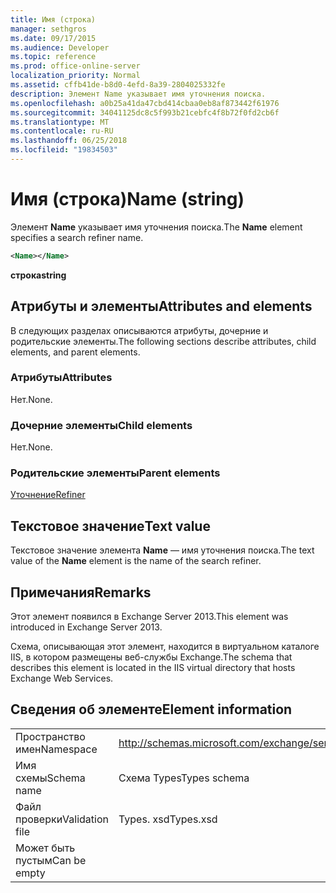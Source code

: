 ```yaml
---
title: Имя (строка)
manager: sethgros
ms.date: 09/17/2015
ms.audience: Developer
ms.topic: reference
ms.prod: office-online-server
localization_priority: Normal
ms.assetid: cffb41de-b8d0-4efd-8a39-2804025332fe
description: Элемент Name указывает имя уточнения поиска.
ms.openlocfilehash: a0b25a41da47cbd414cbaa0eb8af873442f61976
ms.sourcegitcommit: 34041125dc8c5f993b21cebfc4f8b72f0fd2cb6f
ms.translationtype: MT
ms.contentlocale: ru-RU
ms.lasthandoff: 06/25/2018
ms.locfileid: "19834503"
---
```

# <a name="name-string"></a><span data-ttu-id="ac221-103">Имя (строка)</span><span class="sxs-lookup"><span data-stu-id="ac221-103">Name (string)</span></span>

<span data-ttu-id="ac221-104">Элемент **Name** указывает имя уточнения поиска.</span><span class="sxs-lookup"><span data-stu-id="ac221-104">The **Name** element specifies a search refiner name.</span></span> 
  
```XML
<Name></Name>
```

<span data-ttu-id="ac221-105">**строка**</span><span class="sxs-lookup"><span data-stu-id="ac221-105">**string**</span></span>

## <a name="attributes-and-elements"></a><span data-ttu-id="ac221-106">Атрибуты и элементы</span><span class="sxs-lookup"><span data-stu-id="ac221-106">Attributes and elements</span></span>

<span data-ttu-id="ac221-107">В следующих разделах описываются атрибуты, дочерние и родительские элементы.</span><span class="sxs-lookup"><span data-stu-id="ac221-107">The following sections describe attributes, child elements, and parent elements.</span></span>
  
### <a name="attributes"></a><span data-ttu-id="ac221-108">Атрибуты</span><span class="sxs-lookup"><span data-stu-id="ac221-108">Attributes</span></span>

<span data-ttu-id="ac221-109">Нет.</span><span class="sxs-lookup"><span data-stu-id="ac221-109">None.</span></span>
  
### <a name="child-elements"></a><span data-ttu-id="ac221-110">Дочерние элементы</span><span class="sxs-lookup"><span data-stu-id="ac221-110">Child elements</span></span>

<span data-ttu-id="ac221-111">Нет.</span><span class="sxs-lookup"><span data-stu-id="ac221-111">None.</span></span>
  
### <a name="parent-elements"></a><span data-ttu-id="ac221-112">Родительские элементы</span><span class="sxs-lookup"><span data-stu-id="ac221-112">Parent elements</span></span>

[<span data-ttu-id="ac221-113">Уточнение</span><span class="sxs-lookup"><span data-stu-id="ac221-113">Refiner</span></span>](refiner.md)
  
## <a name="text-value"></a><span data-ttu-id="ac221-114">Текстовое значение</span><span class="sxs-lookup"><span data-stu-id="ac221-114">Text value</span></span>

<span data-ttu-id="ac221-115">Текстовое значение элемента **Name** — имя уточнения поиска.</span><span class="sxs-lookup"><span data-stu-id="ac221-115">The text value of the **Name** element is the name of the search refiner.</span></span> 
  
## <a name="remarks"></a><span data-ttu-id="ac221-116">Примечания</span><span class="sxs-lookup"><span data-stu-id="ac221-116">Remarks</span></span>

<span data-ttu-id="ac221-117">Этот элемент появился в Exchange Server 2013.</span><span class="sxs-lookup"><span data-stu-id="ac221-117">This element was introduced in Exchange Server 2013.</span></span>
  
<span data-ttu-id="ac221-118">Схема, описывающая этот элемент, находится в виртуальном каталоге IIS, в котором размещены веб-службы Exchange.</span><span class="sxs-lookup"><span data-stu-id="ac221-118">The schema that describes this element is located in the IIS virtual directory that hosts Exchange Web Services.</span></span>
  
## <a name="element-information"></a><span data-ttu-id="ac221-119">Сведения об элементе</span><span class="sxs-lookup"><span data-stu-id="ac221-119">Element information</span></span>

|||
|:-----|:-----|
|<span data-ttu-id="ac221-120">Пространство имен</span><span class="sxs-lookup"><span data-stu-id="ac221-120">Namespace</span></span>  <br/> |http://schemas.microsoft.com/exchange/services/2006/types  <br/> |
|<span data-ttu-id="ac221-121">Имя схемы</span><span class="sxs-lookup"><span data-stu-id="ac221-121">Schema name</span></span>  <br/> |<span data-ttu-id="ac221-122">Схема Types</span><span class="sxs-lookup"><span data-stu-id="ac221-122">Types schema</span></span>  <br/> |
|<span data-ttu-id="ac221-123">Файл проверки</span><span class="sxs-lookup"><span data-stu-id="ac221-123">Validation file</span></span>  <br/> |<span data-ttu-id="ac221-124">Types. xsd</span><span class="sxs-lookup"><span data-stu-id="ac221-124">Types.xsd</span></span>  <br/> |
|<span data-ttu-id="ac221-125">Может быть пустым</span><span class="sxs-lookup"><span data-stu-id="ac221-125">Can be empty</span></span>  <br/> ||
   

